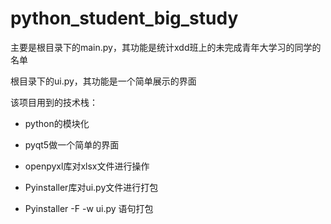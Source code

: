 # python_student_big_study
主要是根目录下的main.py，其功能是统计xdd班上的未完成青年大学习的同学的名单

根目录下的ui.py，其功能是一个简单展示的界面

该项目用到的技术栈：

- python的模块化
- pyqt5做一个简单的界面

- openpyxl库对xlsx文件进行操作
- Pyinstaller库对ui.py文件进行打包
- Pyinstaller -F -w ui.py 语句打包

